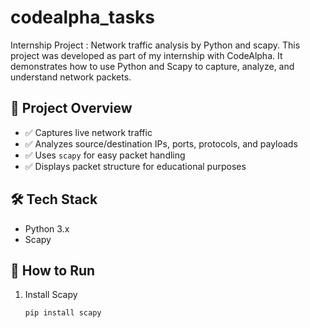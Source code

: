 # codealpha_tasks
Internship Project : Network traffic analysis by Python and scapy.
This project was developed as part of my internship with CodeAlpha. It demonstrates how to use Python and Scapy to capture, analyze, and understand network packets.

## 📌 Project Overview

- ✅ Captures live network traffic
- ✅ Analyzes source/destination IPs, ports, protocols, and payloads
- ✅ Uses `scapy` for easy packet handling
- ✅ Displays packet structure for educational purposes

## 🛠️ Tech Stack
- Python 3.x
- Scapy

## 🚀 How to Run

1. Install Scapy  
   ```bash
   pip install scapy


